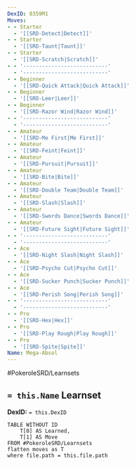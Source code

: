 ```yaml
---
DexID: 0359M1
Moves:
- - Starter
  - '[[SRD-Detect|Detect]]'
- - Starter
  - '[[SRD-Taunt|Taunt]]'
- - Starter
  - '[[SRD-Scratch|Scratch]]'
- - '---------------------------'
  - '---------------------------'
- - Beginner
  - '[[SRD-Quick Attack|Quick Attack]]'
- - Beginner
  - '[[SRD-Leer|Leer]]'
- - Beginner
  - '[[SRD-Razor Wind|Razor Wind]]'
- - '---------------------------'
  - '---------------------------'
- - Amateur
  - '[[SRD-Me First|Me First]]'
- - Amateur
  - '[[SRD-Feint|Feint]]'
- - Amateur
  - '[[SRD-Pursuit|Pursuit]]'
- - Amateur
  - '[[SRD-Bite|Bite]]'
- - Amateur
  - '[[SRD-Double Team|Double Team]]'
- - Amateur
  - '[[SRD-Slash|Slash]]'
- - Amateur
  - '[[SRD-Swords Dance|Swords Dance]]'
- - Amateur
  - '[[SRD-Future Sight|Future Sight]]'
- - '---------------------------'
  - '---------------------------'
- - Ace
  - '[[SRD-Night Slash|Night Slash]]'
- - Ace
  - '[[SRD-Psycho Cut|Psycho Cut]]'
- - Ace
  - '[[SRD-Sucker Punch|Sucker Punch]]'
- - Ace
  - '[[SRD-Perish Song|Perish Song]]'
- - '---------------------------'
  - '---------------------------'
- - Pro
  - '[[SRD-Hex|Hex]]'
- - Pro
  - '[[SRD-Play Rough|Play Rough]]'
- - Pro
  - '[[SRD-Spite|Spite]]'
Name: Mega-Absol
---
```


#PokeroleSRD/Learnsets

## `= this.Name` Learnset

**DexID:** `= this.DexID`

```dataview
TABLE WITHOUT ID
    T[0] AS Learned,
    T[1] AS Move
FROM #PokeroleSRD/Learnsets
flatten moves as T
where file.path = this.file.path
```
